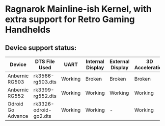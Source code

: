 # Ragnarok Mainline-ish Kernel, with extra support for Retro Gaming Handhelds

## Device support status:
| Device            | DTS File Used         | UART    | Internal Display | External Display | 3D Acceleration | DMC DVFS | GPU DVFS | CPU DVFS | USB     | USB Gadget | Button Input | Analog Input | WiFi           | BT     | eMMC    | SD Cards | Speakers | Headphones | Microphone | Headset Microphone | Fan     | Suspend/Resume |
|-------------------|-----------------------|---------|------------------|------------------|-----------------|----------|----------|----------|---------|------------|--------------|--------------|----------------|--------|---------|----------|----------|------------|------------|--------------------|---------|----------------|
| Anbernic RG503    | rk3566-rg503.dts      | Working | Broken           | Broken           | Broken          |          | Broken   | Broken   | Broken  | Broken     | Broken       | Broken       | Broken         | Broken |         | Working  | Broken   | Broken     | Broken     | Broken             | -       | Untested       |
| Anbernic RG552    | rk3399-rg552.dts      | Working | Working          | Working          | Working         |          | Working  | Working  | Working | Working    | Working      | Working      | Untested       | -      | Working | Working  | Broken   | Broken     | Broken     | Broken             | Working | Working        |
| Odroid Go Advance | rk3326-odroid-go2.dts | Working | Working          | -                | Working         |          | Working  | Working  | Working |            | Working      |              | Not applicable | -      | -       | Working  | Working  | Working    | -          | Untested           | -       | Working        |
